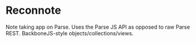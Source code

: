 Reconnote
=========

Note taking app on Parse. Uses the Parse JS API as opposed to raw Parse REST. BackboneJS-style objects/collections/views.
